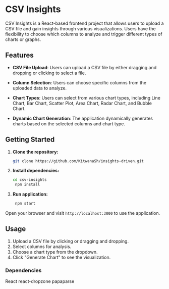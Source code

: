 # CSV Insights

CSV Insights is a React-based frontend project that allows users to upload a CSV file and gain insights through various visualizations. Users have the flexibility to choose which columns to analyze and trigger different types of charts or graphs.

## Features

- **CSV File Upload**: Users can upload a CSV file by either dragging and dropping or clicking to select a file.

- **Column Selection**: Users can choose specific columns from the uploaded data to analyze.

- **Chart Types**: Users can select from various chart types, including Line Chart, Bar Chart, Scatter Plot, Area Chart, Radar Chart, and Bubble Chart.

- **Dynamic Chart Generation**: The application dynamically generates charts based on the selected columns and chart type.

## Getting Started

1. **Clone the repository:**

   ```bash
   git clone https://github.com/KitwanaSh/insights-driven.git

2. **Install dependencies:**

   ```bash
   cd csv-insights
    npm install

3. **Run application:**

   ```bash
    npm start

Open your browser and visit `http://localhost:3000` to use the application.

## Usage
1. Upload a CSV file by clicking or dragging and dropping.
2. Select columns for analysis.
3. Choose a chart type from the dropdown.
4. Click "Generate Chart" to see the visualization.

### Dependencies
React
react-dropzone
papaparse

